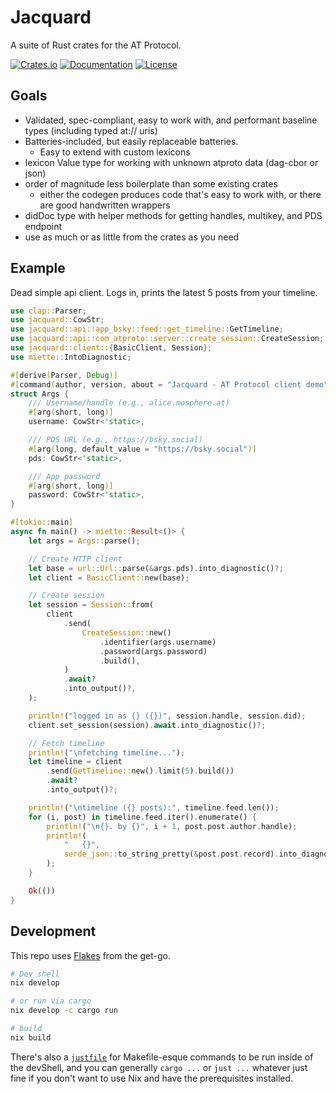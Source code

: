 # Jacquard

A suite of Rust crates for the AT Protocol.

[![Crates.io](https://img.shields.io/crates/v/jacquard.svg)](https://crates.io/crates/jacquard) [![Documentation](https://docs.rs/jacquard/badge.svg)](https://docs.rs/jacquard) [![License](https://img.shields.io/crates/l/jacquard.svg)](./LICENSE)

## Goals

- Validated, spec-compliant, easy to work with, and performant baseline types (including typed at:// uris)
- Batteries-included, but easily replaceable batteries.
  - Easy to extend with custom lexicons
- lexicon Value type for working with unknown atproto data (dag-cbor or json)
- order of magnitude less boilerplate than some existing crates
  - either the codegen produces code that's easy to work with, or there are good handwritten wrappers
- didDoc type with helper methods for getting handles, multikey, and PDS endpoint
- use as much or as little from the crates as you need


## Example

Dead simple api client. Logs in, prints the latest 5 posts from your timeline.

```rust
use clap::Parser;
use jacquard::CowStr;
use jacquard::api::app_bsky::feed::get_timeline::GetTimeline;
use jacquard::api::com_atproto::server::create_session::CreateSession;
use jacquard::client::{BasicClient, Session};
use miette::IntoDiagnostic;

#[derive(Parser, Debug)]
#[command(author, version, about = "Jacquard - AT Protocol client demo")]
struct Args {
    /// Username/handle (e.g., alice.mosphere.at)
    #[arg(short, long)]
    username: CowStr<'static>,

    /// PDS URL (e.g., https://bsky.social)
    #[arg(long, default_value = "https://bsky.social")]
    pds: CowStr<'static>,

    /// App password
    #[arg(short, long)]
    password: CowStr<'static>,
}

#[tokio::main]
async fn main() -> miette::Result<()> {
    let args = Args::parse();

    // Create HTTP client
    let base = url::Url::parse(&args.pds).into_diagnostic()?;
    let client = BasicClient::new(base);

    // Create session
    let session = Session::from(
        client
            .send(
                CreateSession::new()
                    .identifier(args.username)
                    .password(args.password)
                    .build(),
            )
            .await?
            .into_output()?,
    );

    println!("logged in as {} ({})", session.handle, session.did);
    client.set_session(session).await.into_diagnostic()?;

    // Fetch timeline
    println!("\nfetching timeline...");
    let timeline = client
        .send(GetTimeline::new().limit(5).build())
        .await?
        .into_output()?;

    println!("\ntimeline ({} posts):", timeline.feed.len());
    for (i, post) in timeline.feed.iter().enumerate() {
        println!("\n{}. by {}", i + 1, post.post.author.handle);
        println!(
            "   {}",
            serde_json::to_string_pretty(&post.post.record).into_diagnostic()?
        );
    }

    Ok(())
}
```

## Development

This repo uses [Flakes](https://nixos.asia/en/flakes) from the get-go.

```bash
# Dev shell
nix develop

# or run via cargo
nix develop -c cargo run

# build
nix build
```

There's also a [`justfile`](https://just.systems/) for Makefile-esque commands to be run inside of the devShell, and you can generally `cargo ...` or `just ...` whatever just fine if you don't want to use Nix and have the prerequisites installed.
